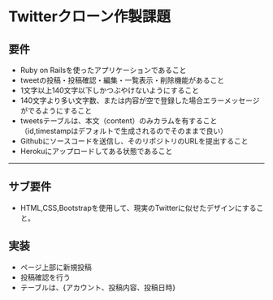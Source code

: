 # Twitterクローン作製課題
## 要件
- Ruby on Railsを使ったアプリケーションであること
- tweetの投稿・投稿確認・編集・一覧表示・削除機能があること
- 1文字以上140文字以下しかつぶやけないようにすること
- 140文字より多い文字数、または内容が空で登録した場合エラーメッセージがでるようにすること
- tweetsテーブルは、本文（content）のみカラムを有すること（id,timestampはデフォルトで生成されるのでそのままで良い）
- Githubにソースコードを送信し、そのリポジトリのURLを提出すること
- Herokuにアップロードしてある状態であること
***

## サブ要件
- HTML,CSS,Bootstrapを使用して、現実のTwitterに似せたデザインにすること。  

## 実装
- ページ上部に新規投稿
- 投稿確認を行う
- テーブルは、{アカウント、投稿内容、投稿日時}